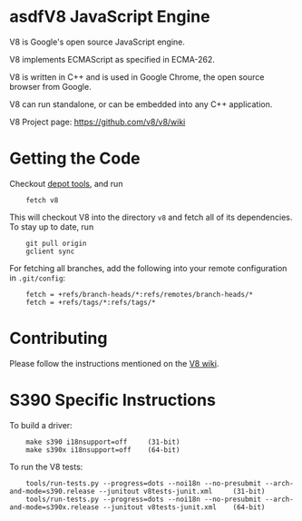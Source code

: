 asdfV8 JavaScript Engine
=============

V8 is Google's open source JavaScript engine.

V8 implements ECMAScript as specified in ECMA-262.

V8 is written in C++ and is used in Google Chrome, the open source
browser from Google.

V8 can run standalone, or can be embedded into any C++ application.

V8 Project page: https://github.com/v8/v8/wiki


Getting the Code
=============

Checkout [depot tools](http://www.chromium.org/developers/how-tos/install-depot-tools), and run

        fetch v8

This will checkout V8 into the directory `v8` and fetch all of its dependencies.
To stay up to date, run

        git pull origin
        gclient sync

For fetching all branches, add the following into your remote
configuration in `.git/config`:

        fetch = +refs/branch-heads/*:refs/remotes/branch-heads/*
        fetch = +refs/tags/*:refs/tags/*


Contributing
=============

Please follow the instructions mentioned on the
[V8 wiki](https://github.com/v8/v8/wiki/Contributing).

S390 Specific Instructions
=============

To build a driver:

        make s390 i18nsupport=off     (31-bit)
        make s390x i18nsupport=off    (64-bit)

To run the V8 tests:

        tools/run-tests.py --progress=dots --noi18n --no-presubmit --arch-and-mode=s390.release --junitout v8tests-junit.xml     (31-bit)
        tools/run-tests.py --progress=dots --noi18n --no-presubmit --arch-and-mode=s390x.release --junitout v8tests-junit.xml    (64-bit)

